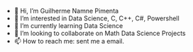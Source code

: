 - 👋 Hi, I’m Guilherme Namne Pimenta
- 👀 I’m interested in Data Science, C, C++, C#, Powershell
- 🌱 I’m currently learning Data Science
- 💞️ I’m looking to collaborate on Math Data Science Projects
- 📫 How to reach me: sent me a email.

<!---
guinamen/guinamen is a ✨ special ✨ repository because its `README.md` (this file) appears on your GitHub profile.
You can click the Preview link to take a look at your changes.
--->
